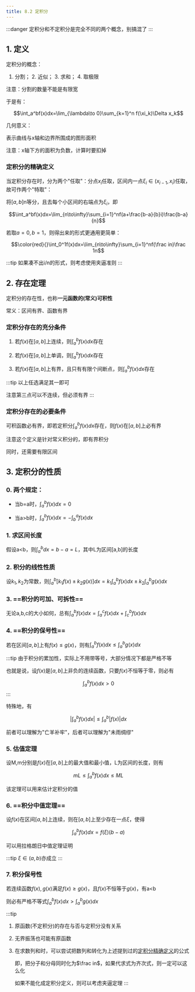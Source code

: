 ```yaml
---
title: 8.2 定积分
---
```

:::danger
定积分和不定积分是完全不同的两个概念，别搞混了
:::

## 1. 定义

定积分的概念：

1. 分割； 2. 近似； 3. 求和； 4. 取极限

注意：分割的数量不能是有限宽

于是有：

$$\int_a^bf(x)dx=\lim_{\lambda\to 0}\sum_{k=1}^n f(\xi_k)\Delta x_k$$

几何意义：

表示曲线与x轴和边界所围成的图形面积

注意：x轴下方的面积为负数，计算时要扣掉

### 定积分的精确定义

当定积分存在时，分为两个"任取"：分点$x_i$任取，区间内一点$\xi_i∈(x_{i-1},x_i)$任取，故可作两个"特取"：

将$[a,b]$n等分，且去每个小区间的右端点为$\xi_i$，即

$$\int_a^bf(x)dx=\lim_{n\to\infty}\sum_{i=1}^nf(a+\frac{b-a}{b}i)\frac{b-a}{n}$$

若取$a=0,b=1$，则得出来的形式更通用更简单：

$$\color{red}{}\int_0^1f(x)dx=\lim_{n\to\infty}\sum_{i=1}^nf(\frac in)\frac 1n$$

:::tip
如果凑不出i/n的形式，则考虑使用夹逼准则
:::

## 2. 存在定理

定积分的存在性，也称**一元函数的(常义)可积性**

常义：区间有界、函数有界

### 定积分存在的充分条件

1. 若$f(x)$在$[a,b]$上连续，则$\int_a^b f(x)dx$存在

2. 若$f(x)$在$[a,b]$上单调，则$\int_a^b f(x)dx$存在

3. 若$f(x)$在$[a,b]$上有界，且只有有限个间断点，则$\int_a^b f(x)dx$存在

:::tip
以上任选满足其一即可

注意第三点可以不连续，但必须有界
:::

### 定积分存在的必要条件

可积函数必有界，即若定积分$\int_a^b f(x)dx$存在，则$f(x)$在$[a,b]$上必有界

注意这个定义是针对常义积分的，即有界积分

同时，还需要有限区间

## 3. 定积分的性质

### 0. 两个规定：

+ 当b=a时，$\int_a^b f(x)dx=0$

+ 当a>b时，$\int_a^b f(x)dx=-\int_b^a f(x)dx$

### 1. 求区间长度

假设a<b，则$\int_a^b dx=b-a=L$，其中L为区间[a,b]的长度

### 2. 积分的线性性质

设$k_1,k_2$为常数，则$\int_a^b [k_1f(x)\pm k_2g(x)]dx = k_1\int_a^bf(x)dx\pm k_2\int_a^bg(x)dx$

### 3. ==积分的可加、可拆性==

无论a,b,c的大小如何，总有$\int_a^b f(x)dx=\int_a^c f(x)dx+\int_c^b f(x)dx$

### 4. ==积分的保号性==

若在区间$[a,b]$上有$f(x)\leq g(x)$，则有$\int_a^b f(x)dx\leq\int_a^b g(x)dx$

:::tip
由于积分的累加性，实际上不用带等号，大部分情况下都是严格不等

也就是说，设$f(x)$是$[a,b]$上非负的连续函数，只要$f(x)$不恒等于零，则必有

$$\int_a^b f(x)dx>0$$
:::

特殊地，有

$$|\int_a^b f(x)dx|\leq \int_a^b|f(x)|dx$$

前者可以理解为"亡羊补牢"，后者可以理解为"未雨绸缪"

### 5. 估值定理

设M,m分别是$f(x)$在$[a,b]$上的最大值和最小值，L为区间的长度，则有

$$mL\leq \int_a^b f(x)dx\leq ML$$

该定理可以用来估计定积分的值


### 6. ==积分中值定理==

设$f(x)$在区间$[a,b]$上连续，则在$[a,b]$上至少存在一点$\xi$，使得

$$\int_a^b f(x)dx=f(\xi)(b-a)$$

可以用拉格朗日中值定理证明

:::tip
$\xi∈(a,b)$亦成立
:::

### 7. 积分保号性

若连续函数$f(x),g(x)$满足$f(x)\geq g(x)$，且$f(x)$不恒等于$g(x)$，有a<b

则必有严格不等式$\int_a^b f(x)dx>\int_a^b g(x)dx$

:::tip
1. 原函数(不定积分)的存在与否与定积分没有关系

2. 无界振荡也可能有原函数

3. 在求数列和时，可以尝试把数列和转化为上述提到过的<u>定积分精确定义</u>的公式

    即，把分子和分母同时化为$\frac in$，如果代求式为齐次式，则一定可以这么化

    如果不能化成定积分定义，则可以考虑夹逼定理
:::

